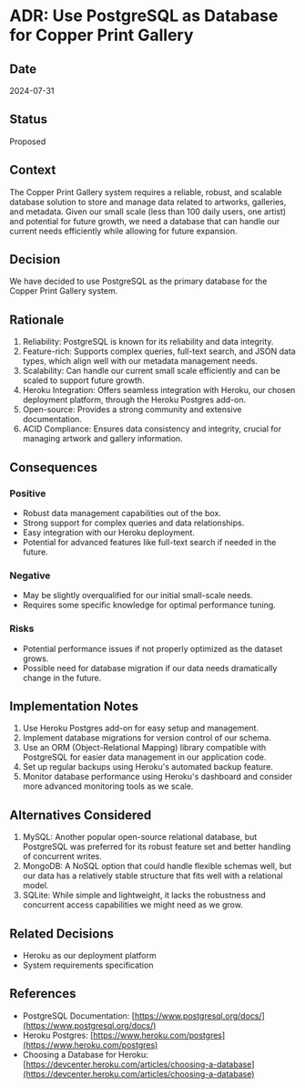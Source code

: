 # ADR: Use PostgreSQL as Database for Copper Print Gallery

## Date
2024-07-31

## Status
Proposed

## Context
The Copper Print Gallery system requires a reliable, robust, and scalable database solution to store and manage data related to artworks, galleries, and metadata. Given our small scale (less than 100 daily users, one artist) and potential for future growth, we need a database that can handle our current needs efficiently while allowing for future expansion.

## Decision
We have decided to use PostgreSQL as the primary database for the Copper Print Gallery system.

## Rationale
1. Reliability: PostgreSQL is known for its reliability and data integrity.
2. Feature-rich: Supports complex queries, full-text search, and JSON data types, which align well with our metadata management needs.
3. Scalability: Can handle our current small scale efficiently and can be scaled to support future growth.
4. Heroku Integration: Offers seamless integration with Heroku, our chosen deployment platform, through the Heroku Postgres add-on.
5. Open-source: Provides a strong community and extensive documentation.
6. ACID Compliance: Ensures data consistency and integrity, crucial for managing artwork and gallery information.

## Consequences

### Positive
- Robust data management capabilities out of the box.
- Strong support for complex queries and data relationships.
- Easy integration with our Heroku deployment.
- Potential for advanced features like full-text search if needed in the future.

### Negative
- May be slightly overqualified for our initial small-scale needs.
- Requires some specific knowledge for optimal performance tuning.

### Risks
- Potential performance issues if not properly optimized as the dataset grows.
- Possible need for database migration if our data needs dramatically change in the future.

## Implementation Notes
1. Use Heroku Postgres add-on for easy setup and management.
2. Implement database migrations for version control of our schema.
3. Use an ORM (Object-Relational Mapping) library compatible with PostgreSQL for easier data management in our application code.
4. Set up regular backups using Heroku's automated backup feature.
5. Monitor database performance using Heroku's dashboard and consider more advanced monitoring tools as we scale.

## Alternatives Considered
1. MySQL: Another popular open-source relational database, but PostgreSQL was preferred for its robust feature set and better handling of concurrent writes.
2. MongoDB: A NoSQL option that could handle flexible schemas well, but our data has a relatively stable structure that fits well with a relational model.
3. SQLite: While simple and lightweight, it lacks the robustness and concurrent access capabilities we might need as we grow.

## Related Decisions
- Heroku as our deployment platform
- System requirements specification

## References
- PostgreSQL Documentation: [https://www.postgresql.org/docs/](https://www.postgresql.org/docs/)
- Heroku Postgres: [https://www.heroku.com/postgres](https://www.heroku.com/postgres)
- Choosing a Database for Heroku: [https://devcenter.heroku.com/articles/choosing-a-database](https://devcenter.heroku.com/articles/choosing-a-database)

